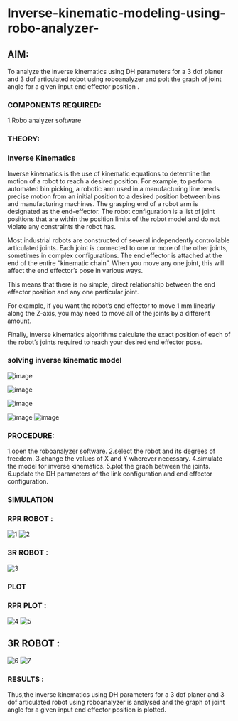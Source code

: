 # Inverse-kinematic-modeling-using-robo-analyzer-

 
## AIM: 
To analyze the inverse kinematics using DH parameters for a 3 dof planer and 3 dof articulated robot using roboanalyzer and polt the graph of joint angle for a given  input end effector position .


### COMPONENTS REQUIRED:
1.Robo analyzer software  


### THEORY: 
  
### Inverse Kinematics
 

Inverse kinematics is the use of kinematic equations to determine the motion of a robot to reach a desired position. For example, to perform automated bin picking, a robotic arm used in a manufacturing line needs precise motion from an initial position to a desired position between bins and manufacturing machines. The grasping end of a robot arm is designated as the end-effector. The robot configuration is a list of joint positions that are within the position limits of the robot model and do not violate any constraints the robot has.

 Most industrial robots are constructed of several independently controllable articulated joints. Each joint is connected to one or more of the other joints, sometimes in complex configurations. The end effector is attached at the end of the entire “kinematic chain”. When you move any one joint, this will affect the end effector’s pose in various ways.

This means that there is no simple, direct relationship between the end effector position and any one particular joint.

For example, if you want the robot’s end effector to move 1 mm linearly along the Z-axis, you may need to move all of the joints by a different amount.

Finally, inverse kinematics algorithms calculate the exact position of each of the robot’s joints required to reach your desired end effector pose.

### solving inverse kinematic model 
![image](https://user-images.githubusercontent.com/36288975/170622829-3fe97ef7-8ef1-44af-afae-b0954871aa0c.png)


![image](https://user-images.githubusercontent.com/36288975/170622902-f48fd9c7-f2ec-4fd5-904b-ea51be8298c3.png)

![image](https://user-images.githubusercontent.com/36288975/170622934-a3fd7f77-7eb2-4408-b66d-d6e3adbd1f99.png)

![image](https://user-images.githubusercontent.com/36288975/170622982-9c4d8b23-1563-4e17-9616-87bcc4f4501d.png)
![image](https://user-images.githubusercontent.com/36288975/170623020-f27efc12-bb58-4f62-840d-af544ac6689e.png)

### PROCEDURE:
1.open the roboanalyzer software.
2.select the robot and its degrees of freedom.
3.change the values of X and Y wherever necessary.
4.simulate the model for inverse kinematics.
5.plot the graph between the joints.
6.update the DH parameters of the link configuration and end effector configuration.








### SIMULATION 
 ### RPR ROBOT :
 ![1](https://github.com/hemanth2110/Inverse-kinematic-modeling-using-robo-analyzer-/assets/121078629/3a593ea7-e868-445c-adc2-101151b12741)
![2](https://github.com/hemanth2110/Inverse-kinematic-modeling-using-robo-analyzer-/assets/121078629/07bb8e5b-9753-4ade-8748-1e81dcb64ffa)
### 3R ROBOT :
![3](https://github.com/hemanth2110/Inverse-kinematic-modeling-using-robo-analyzer-/assets/121078629/cb3174fc-2fab-4f40-8ebc-1af64621e46a)

 
 
 
 
 
 
 ### PLOT 
 ### RPR PLOT :
 ![4](https://github.com/hemanth2110/Inverse-kinematic-modeling-using-robo-analyzer-/assets/121078629/21e5f344-f3f4-423f-8e2b-19f99fa1df54)
![5](https://github.com/hemanth2110/Inverse-kinematic-modeling-using-robo-analyzer-/assets/121078629/43aea02e-fc3b-492c-83d0-ddd5f5442656)

## 3R ROBOT :
![6](https://github.com/hemanth2110/Inverse-kinematic-modeling-using-robo-analyzer-/assets/121078629/96e47a6f-77ae-413d-b8cc-bd35cf98de48)
![7](https://github.com/hemanth2110/Inverse-kinematic-modeling-using-robo-analyzer-/assets/121078629/785965a8-5858-4bcd-bad9-2e9088c6383a)




 
 
 
 
 
 
 
 
 
 
 

 
 














### RESULTS :  
Thus,the inverse kinematics using DH parameters for a 3 dof planer and 3 dof articulated robot using roboanalyzer is analysed and the graph of joint angle for a given input end effector position is plotted.
